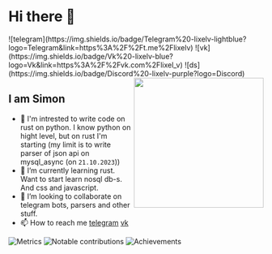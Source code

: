 # Hi there 👋
<div alighn="left">
![telegram](https://img.shields.io/badge/Telegram%20-lixelv-lightblue?logo=Telegram&link=https%3A%2F%2Ft.me%2Flixelv)
![vk](https://img.shields.io/badge/Vk%20-lixelv-blue?logo=Vk&link=https%3A%2F%2Fvk.com%2Flixel_v)
![ds](https://img.shields.io/badge/Discord%20-lixelv-purple?logo=Discord)

<a href="https://api.daily.dev/get?r=lixelv" target="_blank">
    <img
      width="256"
      align="right"
      src="https://api.daily.dev/devcards/287c516827214399862a65d385d34b11.png?r=6k9"
    />
  </a>
  </div>

## I am Simon

- 👀 I'm intrested to write code on rust on python. I know python on hight level, but on rust I'm starting (my limit is to write parser of json api on mysql_async (on `21.10.2023`))
- 🌱 I’m currently learning rust. Want to start learn nosql db-s. And css and javascript.
- 💞️ I’m looking to collaborate on telegram bots, parsers and other stuff.
- 📫 How to reach me [telegram](https://t.me/simeonlimon) [vk](https://vk.com/lixel_v)

![Metrics](https://raw.githubusercontent.com/lixelv/lixelv/github-metrics/github-metrics.svg)
![Notable contributions](https://raw.githubusercontent.com/lixelv/lixelv/github-metrics/notable.svg)
![Achievements](https://raw.githubusercontent.com/lixelv/lixelv/github-metrics/achievements.svg)